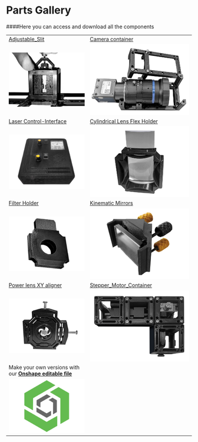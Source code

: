 
# Parts Gallery

####Here you can access and download all the components 

|||
|---|---|
|[Adjustable_Slit](adjustable_slit.md)|[Camera container](Camera-container.md)|
|[![](images/Adjustable_Slit/adjustable_slit.jpg)](adjustable_slit.md)|[![](images/TubeLens-DoubleCube/TubeLens-DoubleCube.jpeg)](Camera-container.md)
|[Laser Control-Interface](control-Interface.md) | [Cylindrical Lens Flex Holder](Cylindrical_Lens_Flex.md)
| [![](images/control-Interface/control-Interface.jpg)](control-Interface.md) | [![](images/Cylindrical_Lens/cylindrical_lens1.jpg)](Cylindrical_Lens_Flex.md)
|[Filter Holder](filter_holder.md)|[Kinematic Mirrors](Kinematic_Mirrors.md) 
|[![](images/Filter_Holder/filter-holder.jpeg)](filter_holder.md)|[![](images/Kinematic_Mirrors/Kinematic_Part_Main2.jpg)](Kinematic_Mirrors.md)|
|[Power lens XY aligner](Power_lens_XY_aligner.md)|[Stepper_Motor_Container](Stepper_Motor_Container.md)
| [![](images/Power_lens_XY_aligner/Power_lens_aligner.jpg)](Power_lens_XY_aligner.md)|[![](images/Stepper_Motor_Container/Stepper_Motor_Container.jpg)](Stepper_Motor_Container.md) |
|Make your own versions with our [**Onshape editable file**](https://cad.onshape.com/documents/6ad90b1b9211810137d71b1d/w/b1b0cc05a0494bf4bc912f91/e/37e5ce9fc21af2a3e931ec46?configuration=Distances%3D0.04%2Bmeter&renderMode=0&uiState=66e9882abbe5d66cb7f6e046)
|[![](images/Onshape_Logo.jpg)](https://cad.onshape.com/documents/6ad90b1b9211810137d71b1d/w/b1b0cc05a0494bf4bc912f91/e/37e5ce9fc21af2a3e931ec46?configuration=Distances%3D0.04%2Bmeter&renderMode=0&uiState=66e9882abbe5d66cb7f6e046)




